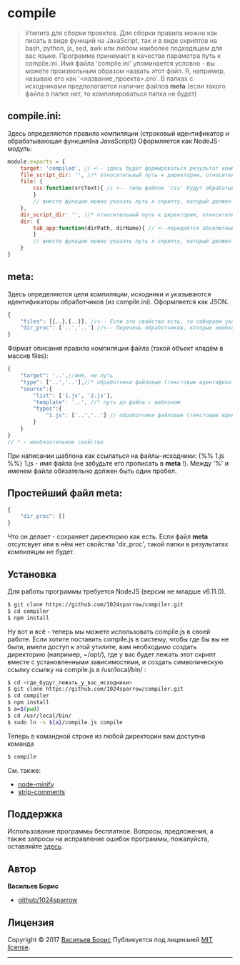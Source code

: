 # compile
> Утилита для сборки проектов. Для сборки правила можно как писать в виде функций на JavaScript, так и в виде скриптов на bash, python, js, sed, awk или любом наиболее подходящем для вас языке.
Программа принимает в качестве параметра путь к compile.ini.
Имя файла 'compile.ini' упоминается условно - вы можете произвольным образом назвать этот файл. Я, например, называю его как '<название_проекта>.pro'.
В папках с исходниками предполагается наличие файлов __meta__ (если такого файла в папке нет, то компилироваться папка не будет)
## compile.ini:
Здесь определяются правила компиляции (строковый идентификатор и обрабатывающая функция(на JavaScript))
Оформляется как NodeJS-модуль:
```js
module.exports = {
    target: 'compiled', // <-- здесь будет формироваться результат компиляции
    file_script_dir: '', //* относительный путь к директории, относительно которой будут указываться пути к скриптам для обработки файлов. Если свойство не указано - пути относительно директории, где находится файл compile.ini.
    file: {
        css:function(srcText){ // <-- типы файлов 'css' будут обрабатываться вот этой функцией. Функция должна вернуть результат в виде строки.
        }
        // вместо функции можно указать путь к скрипту, который должен преобразовать данные в файле, полный путь к которому будет передан единственным параметром.
    },
    dir_script_dir: '', //* относительный путь к директории, относительно которой будут указываться пути к скриптам для обработки директорий. Если свойство не указано - пути относительно директории, где находится файл compile.ini.
    dir: {
        tab_app:function(dirPath, dirName){ // <--передаётся абсолютный путь до папки, содержащей целевую папку, и имя целевой папки. Этот обработчик будет применяться к директориям, помеченным как 'tab_app'.
        }
        // вместо функции можно указать путь к скрипту, который должен преобразовать директорию. Скрипту передаются два параметра - такие, как передавались бы в фунцию (см. выше).
    }
}
```

## __meta__:
Здесь определяются цели компиляции, исходники и указываются идентификаторы обработчиков (из compile.ini).
Оформляется как JSON.
```js
{
    "files": [{..},{..}], //<-- Если это свойство есть, то собираем указанные файлы. Если этого свойства нет, то тупо копируем всю директорию.
    "dir_proc": ['..','..'] //<-- Перечень обработчиков, которые необходимо применить к результирующей директории. Если нужно сохранить директорию (т.е. результаты компиляции будут в такой же папке, а не положены вместо неё), то свойство должно быть, пусть в массиве и не будет элементов.
}
```
Формат описания правила компиляции файла (такой объект кладём в массив files):
```js
{
    "target": '..',//имя, не путь
    "type": ['..','..'],//* обработчики файловые (текстовые идентификаторы из compile.ini), которые нужно применить (постобработка, после формирования из составляющих)
    "source":{
        "list": ['1.js', '2.js'],
        "template": '..', //* путь до файла с шаблоном
        "types":{
            "1.js": ['..','..'] // обработчики файловые (текстовые идентификаторы из compile.ini), которые нужно применить (предобработка, перед вставкой в целевой файл)
        }
    }
}
// * - необязательное свойство
```

При написании шаблона как ссылаться на файлы-исходники:
{%% 1.js %%}
1.js - имя файла (не забудьте его прописать в __meta__ !). Между '%' и именем файла обязательно должен быть один пробел.

## Простейший файл __meta__:
```js
{
    "dir_proc": []
}
```
Что он делает - сохраняет директорию как есть. Если файл __meta__ отсутсвует или в нём нет свойства 'dir_proc', такой папки в результатах компиляции не будет.

## Установка
Для работы программы требуется NodeJS (версии не младше v6.11.0).
```sh
$ git clone https://github.com/1024sparrow/compiler.git
$ cd compiler
$ npm install
```
Ну вот и всё - теперь мы можете использовать compile.js в своей работе.
Если хотите поставить compile.js в систему, чтобы где бы вы не были, имели доступ к этой утилите, вам необходимо создать директорию (например, ~/opt/), где у вас будет лежать этот скрипт вместе с установленными зависимостями, и создать символическую ссылку ссылку на compile.js в /usr/local/bin/ :
```sh
$ cd <где_будут_лежать_у_вас_исходники>
$ git clone https://github.com/1024sparrow/compiler.git
$ cd compiler
$ npm install
$ a=$(pwd)
$ cd /usr/local/bin/
$ sudo ln -s ${a}/compile.js compile
```
Теперь в командной строке из любой директории вам доступна команда
```sh
$ compile
```

См. также:
* [node-minify](https://www.npmjs.com/package/node-minify)
* [strip-comments](https://www.npmjs.com/package/strip-comments)

## Поддержка

Использование программы бесплатное. Вопросы, предложения, а также запросы на исправление ошибок программы, пожалуйста, оставляйте [здесь](https://github.com/1024sparrow/compile/issues/new).

## Автор

**Васильев Борис**

* [github/1024sparrow](https://github.com/1024sparrow)

## Лицензия

Copyright © 2017 [Васильев Борис](https://github.com/1024sparrow)
Публикуется под лицензией [MIT license](https://github.com/1024sparrow/compiler/blob/master/LICENSE).

***
